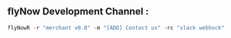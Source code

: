 ## flyNow Development Channel :

``` kotlin
flyNowR -r "merchant v0.8" -m "[ADD] Contact us" -rc "slack webhock"
```


